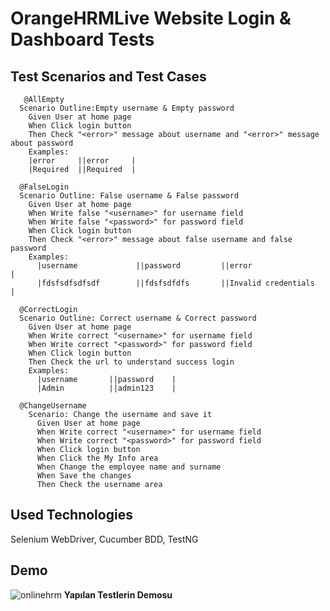 # OrangeHRMLive Website Login & Dashboard Tests

## Test Scenarios and Test Cases
```
   @AllEmpty
  Scenario Outline:Empty username & Empty password
    Given User at home page
    When Click login button
    Then Check "<error>" message about username and "<error>" message about password
    Examples:
    |error     ||error     |
    |Required  ||Required  |

  @FalseLogin
  Scenario Outline: False username & False password
    Given User at home page
    When Write false "<username>" for username field
    When Write false "<password>" for password field
    When Click login button
    Then Check "<error>" message about false username and false password
    Examples:
      |username             ||password         ||error                  |
      |fdsfsdfsdfsdf        ||fdsfsdfdfs       ||Invalid credentials    |

  @CorrectLogin
  Scenario Outline: Correct username & Correct password
    Given User at home page
    When Write correct "<username>" for username field
    When Write correct "<password>" for password field
    When Click login button
    Then Check the url to understand success login
    Examples:
      |username       ||password    |
      |Admin          ||admin123    |

  @ChangeUsername
    Scenario: Change the username and save it
      Given User at home page
      When Write correct "<username>" for username field
      When Write correct "<password>" for password field
      When Click login button
      When Click the My Info area
      When Change the employee name and surname
      When Save the changes
      Then Check the username area
```      

## Used Technologies

Selenium WebDriver, Cucumber BDD, TestNG

  
## Demo
![onlinehrm](https://github.com/aliturkmen4/OrangeHRMLiveTest/assets/84051961/98ba4bde-eecf-4a25-9535-c88ea01625ad)
**Yapılan Testlerin Demosu**
